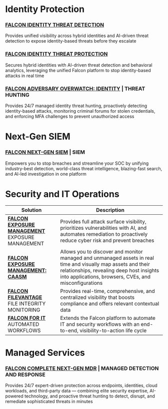 # Identity Protection

### [FALCON IDENTITY THREAT DETECTION](#)
Provides unified visibility across hybrid identities and AI-driven threat detection to expose identity-based threats before they escalate

### [FALCON IDENTITY THREAT PROTECTION](#)
Secures hybrid identities with AI-driven threat detection and behavioral analytics, leveraging the unified Falcon platform to stop identity-based attacks in real time

### [FALCON ADVERSARY OVERWATCH: IDENTITY](#) | THREAT HUNTING  
Provides 24/7 managed identity threat hunting, proactively detecting identity-based attacks, monitoring criminal forums for stolen credentials, and enforcing MFA challenges to prevent unauthorized access

# Next-Gen SIEM

### [FALCON NEXT-GEN SIEM](#) | SIEM  
Empowers you to stop breaches and streamline your SOC by unifying industry-best detection, world-class threat intelligence, blazing-fast search, and AI-led investigation in one platform

# Security and IT Operations

| Solution                                            | Description |
|-----------------------------------------------------|-------------|
| **[FALCON EXPOSURE MANAGEMENT](#)** <br> EXPOSURE MANAGEMENT | Provides full attack surface visibility, prioritizes vulnerabilities with AI, and automates remediation to proactively reduce cyber risk and prevent breaches |
| **[FALCON EXPOSURE MANAGEMENT: CAASM](#)**   | Allows you to discover and monitor managed and unmanaged assets in real time and visually map assets and their relationships, revealing deep host insights into applications, browsers, CVEs, and misconfigurations |
| **[FALCON FILEVANTAGE](#)** <br> FILE INTEGRITY MONITORING | Provides real-time, comprehensive, and centralized visibility that boosts compliance and offers relevant contextual data |
| **[FALCON FOR IT](#)** <br> AUTOMATED WORKFLOWS | Extends the Falcon platform to automate IT and security workflows with an end-to-end, visibility-to-action life cycle |

# Managed Services

### [FALCON COMPLETE NEXT-GEN MDR](#) | MANAGED DETECTION AND RESPONSE  
Provides 24/7 expert-driven protection across endpoints, identities, cloud workloads, and third-party data — combining elite security expertise, AI-powered technology, and proactive threat hunting to detect, disrupt, and remediate sophisticated threats in minutes